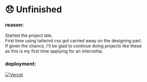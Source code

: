 # :disappointed: Unfinished

### reason:

Started the project late.  
First time using tailwind css got carried away on the designing part.  
If given the chance, I'll be glad to continue doing projects like these  
as this is my first time applying for an internship.

### deployment:

[![Vercel](https://img.shields.io/badge/vercel-%23000000.svg?style=for-the-badge&logo=vercel&logoColor=white)](https://internship-project-7emorcwoy-colstonbod-oy.vercel.app/)
